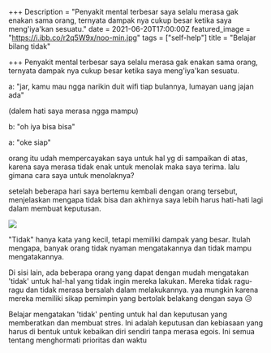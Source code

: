 +++
Description = "Penyakit mental terbesar saya selalu merasa gak enakan sama orang, ternyata dampak nya cukup besar ketika saya meng'iya'kan sesuatu."
date = 2021-06-20T17:00:00Z
featured_image = "https://i.ibb.co/r2q5W9x/noo-min.jpg"
tags = ["self-help"]
title = "Belajar bilang tidak"

+++
Penyakit mental terbesar saya selalu merasa gak enakan sama orang, ternyata dampak nya cukup besar ketika saya meng'iya'kan sesuatu.

a: "jar, kamu mau ngga narikin duit wifi tiap bulannya, lumayan uang jajan ada"

(dalem hati saya merasa ngga mampu)

b: "oh iya bisa bisa"

a: "oke siap"

orang itu udah mempercayakan saya untuk hal yg di sampaikan di atas, karena saya merasa tidak enak untuk menolak maka saya terima. lalu gimana cara saya untuk menolaknya?

setelah beberapa hari saya bertemu kembali dengan orang tersebut, menjelaskan mengapa tidak bisa dan akhirnya saya lebih harus hati-hati lagi dalam membuat keputusan.

![](https://i.ibb.co/4thjYnX/say-no-min.jpg)

"Tidak" hanya kata yang kecil, tetapi memiliki dampak yang besar. Itulah mengapa, banyak orang tidak nyaman mengatakannya dan tidak mampu mengatakannya.

Di sisi lain, ada beberapa orang yang dapat dengan mudah mengatakan 'tidak' untuk hal-hal yang tidak ingin mereka lakukan. Mereka tidak ragu-ragu dan tidak merasa bersalah dalam melakukannya. yaa mungkin karena mereka memiliki sikap pemimpin yang bertolak belakang dengan saya 😥

Belajar mengatakan 'tidak' penting untuk hal dan keputusan yang memberatkan dan membuat stres. Ini adalah keputusan dan kebiasaan yang harus di bentuk untuk kebaikan diri sendiri tanpa merasa egois. Ini semua tentang menghormati prioritas dan waktu